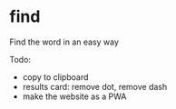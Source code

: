 # find

Find the word in an easy way

Todo:

- copy to clipboard
- results card: remove dot, remove dash
- make the website as a PWA
